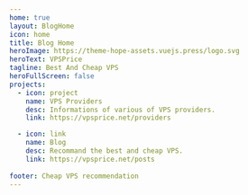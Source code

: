 ```yaml
---
home: true
layout: BlogHome
icon: home
title: Blog Home
heroImage: https://theme-hope-assets.vuejs.press/logo.svg
heroText: VPSPrice
tagline: Best And Cheap VPS
heroFullScreen: false
projects:
  - icon: project
    name: VPS Providers
    desc: Informations of various of VPS providers.
    link: https://vpsprice.net/providers

  - icon: link
    name: Blog
    desc: Recommand the best and cheap VPS.
    link: https://vpsprice.net/posts
    
footer: Cheap VPS recommendation
---
```

